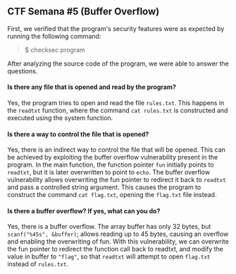 ## CTF Semana #5 (Buffer Overflow)

First, we verified that the program's security features were as expected by running the following command:
> $ checksec program

After analyzing the source code of the program, we were able to answer the questions.

#### Is there any file that is opened and read by the program?
Yes, the program tries to open and read the file ```rules.txt```. This happens in the ```readtxt``` function, where the command ```cat rules.txt``` is constructed and executed using the system function.

#### Is there a way to control the file that is opened?
Yes, there is an indirect way to control the file that will be opened. This can be achieved by exploiting the buffer overflow vulnerability present in the program.
In the main function, the function pointer ```fun``` initially points to ```readtxt```, but it is later overwritten to point to ```echo```.
The buffer overflow vulnerability allows overwriting the fun pointer to redirect it back to ```readtxt``` and pass a controlled string argument. This causes the program to construct the command ```cat flag.txt```, opening the ```flag.txt``` file instead.

#### Is there a buffer overflow? If yes, what can you do?

Yes, there is a buffer overflow. The array buffer has only 32 bytes, but ```scanf("%45s", &buffer)```; allows reading up to 45 bytes, causing an overflow and enabling the overwriting of fun. 
With this vulnerability, we can overwrite the fun pointer to redirect the function call back to readtxt, and modify the value in buffer to ```"flag"```, so that ```readtxt``` will attempt to open ```flag.txt``` instead of ```rules.txt```.